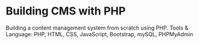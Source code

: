 # Building CMS with PHP

Building a content management system from scratch using PHP.
Tools & Language: PHP, HTML, CSS, JavaScript, Bootstrap, mySQL, PHPMyAdmin
